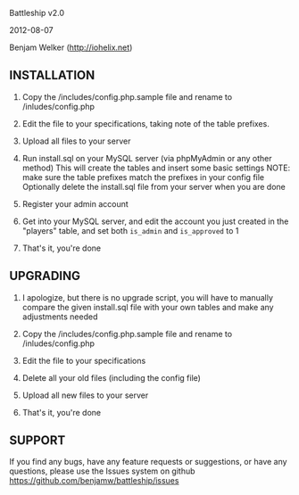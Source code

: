 Battleship v2.0

2012-08-07

Benjam Welker (http://iohelix.net)

INSTALLATION
----------------------------------
1. Copy the /includes/config.php.sample file and rename to /inludes/config.php

2. Edit the file to your specifications, taking note of the table prefixes.

3. Upload all files to your server

4. Run install.sql on your MySQL server (via phpMyAdmin or any other method)
This will create the tables and insert some basic settings
NOTE: make sure the table prefixes match the prefixes in your config file
Optionally delete the install.sql file from your server when you are done

5. Register your admin account

6. Get into your MySQL server, and edit the account you just created in the
"players" table, and set both `is_admin` and `is_approved` to 1

7. That's it, you're done


UPGRADING
----------------------------------
1. I apologize, but there is no upgrade script, you will have to manually compare
the given install.sql file with your own tables and make any adjustments needed

2. Copy the /includes/config.php.sample file and rename to /inludes/config.php

3. Edit the file to your specifications

4. Delete all your old files (including the config file)

5. Upload all new files to your server

6. That's it, you're done


SUPPORT
----------------------------------
If you find any bugs, have any feature requests or suggestions, or have
any questions, please use the Issues system on github
https://github.com/benjamw/battleship/issues


